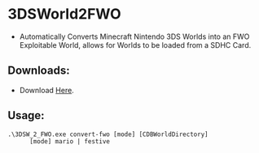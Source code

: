 # 3DSWorld2FWO
- Automatically Converts Minecraft Nintendo 3DS Worlds into an FWO Exploitable World, allows for Worlds to be loaded from a SDHC Card.

## Downloads:
- Download [Here](https://github.com/Minecraft-3DS-Community/3DSWorld2FWO/releases/download/v1.1.2/3DSW_2_FWO.exe).


## Usage:
```
.\3DSW_2_FWO.exe convert-fwo [mode] [CDBWorldDirectory]
      [mode] mario | festive
```
